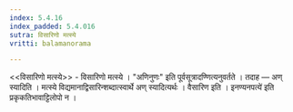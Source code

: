 ```yaml
---
index: 5.4.16
index_padded: 5.4.016
sutra: विसारिणो मत्स्ये
vritti: balamanorama

---
```

<<विसारिणो मत्स्ये>> - विसारिणो मत्स्ये । "अणिनुणः" इति पूर्वसूत्रादण्णित्यनुवर्तते । तदाह — अण् स्यादिति । मत्स्ये विद्यमानाद्विसारिन्शब्दात्स्वार्थे अण् स्यादित्यर्थः । वैसारिण इति । इनण्यनपत्ये॑ इति प्रकृकतिभावाट्टिलोपो न । 